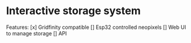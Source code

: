 # Interactive storage system

Features:
[x] Gridfinity compatible
[] Esp32 controlled neopixels
[] Web UI to manage storage
[] API
